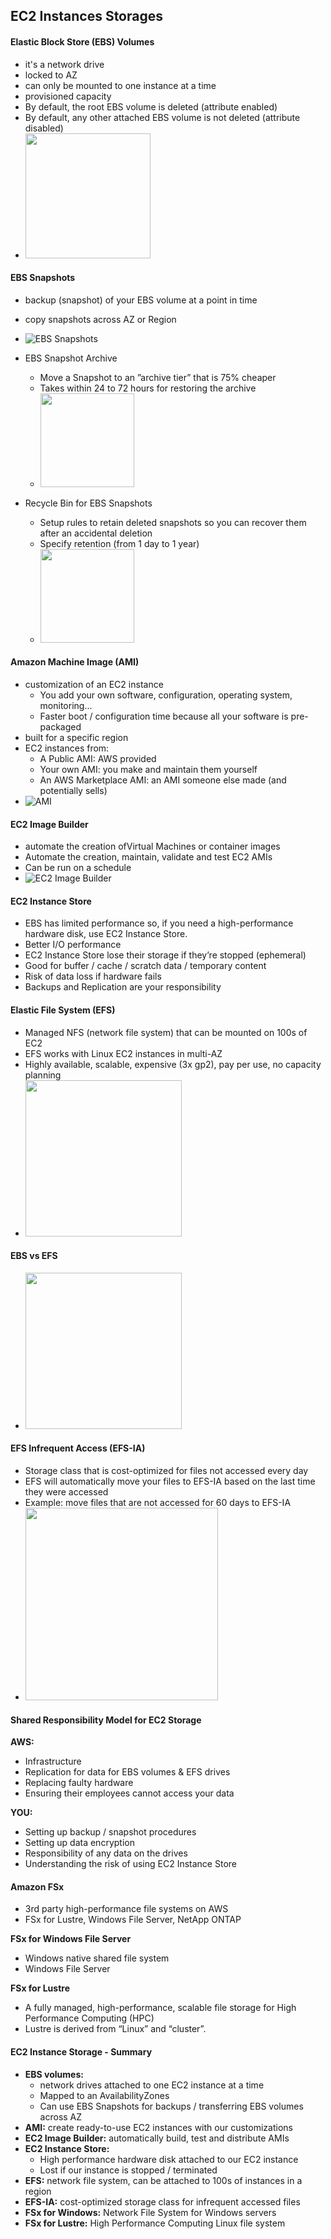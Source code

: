 ## EC2 Instances Storages

#### Elastic Block Store (EBS) Volumes
- it's a network drive
- locked to AZ
- can only be mounted to one instance at a time
- provisioned capacity
- By default, the root EBS volume is deleted (attribute enabled)
- By default, any other attached EBS volume is not deleted (attribute disabled)
- <img src="./images/ebs-volume.png" height="200">

#### EBS Snapshots
- backup (snapshot) of your EBS volume at a point in time
- copy snapshots across AZ or Region
- ![EBS Snapshots](./images/ebs-snapshots.png)

- EBS Snapshot Archive
  - Move a Snapshot to an ”archive tier” that is
75% cheaper
  - Takes within 24 to 72 hours for restoring the archive
  - <img src="./images/ebs-snapshots3.png" height="150">

- Recycle Bin for EBS Snapshots
  - Setup rules to retain deleted snapshots so you can recover them after an accidental deletion
  - Specify retention (from 1 day to 1 year)
  - <img src="./images/ebs-snapshots2.png" height="150">

#### Amazon Machine Image (AMI)
- customization of an EC2 instance
  - You add your own software, configuration, operating system, monitoring... 
  - Faster boot / configuration time because all your software is pre-packaged
- built for a specific region
- EC2 instances from:
  - A Public AMI: AWS provided
  - Your own AMI: you make and maintain them yourself
  - An AWS Marketplace AMI: an AMI someone else made (and potentially sells)
- ![AMI](./images/ami.png)

#### EC2 Image Builder
- automate the creation ofVirtual Machines or container images
- Automate the creation, maintain, validate and test EC2 AMIs
- Can be run on a schedule 
- ![EC2 Image Builder](./images/ec2-image-builder.png)

#### EC2 Instance Store
- EBS has limited performance so, if you need a high-performance hardware disk, use EC2 Instance Store.
- Better I/O performance
- EC2 Instance Store lose their storage if they’re stopped (ephemeral)
- Good for buffer / cache / scratch data / temporary content
- Risk of data loss if hardware fails
- Backups and Replication are your responsibility

#### Elastic File System (EFS)
- Managed NFS (network file system) that can be mounted on 100s of EC2
- EFS works with Linux EC2 instances in multi-AZ
- Highly available, scalable, expensive (3x gp2), pay per use, no capacity planning
- <img src="./images/efs.png" height="250">

#### EBS vs EFS
- <img src="./images/ebs-efs.png" height="250">

#### EFS Infrequent Access (EFS-IA)
- Storage class that is cost-optimized for files not accessed every day
- EFS will automatically move your files to EFS-IA
based on the last time they were accessed
- Example: move files that are not accessed for 60 days to EFS-IA
- <img src="./images/efs-ia.png" height="308">

#### Shared Responsibility Model for EC2 Storage
**AWS:**
- Infrastructure
- Replication for data for EBS
volumes & EFS drives
- Replacing faulty hardware
- Ensuring their employees cannot access your data

**YOU:**
- Setting up backup / snapshot procedures
- Setting up data encryption
- Responsibility of any data on
the drives
- Understanding the risk of using EC2 Instance Store

#### Amazon FSx
- 3rd party high-performance file systems on AWS
- FSx for Lustre, Windows File Server, NetApp ONTAP

**FSx for Windows File Server**
- Windows native shared file system
- Windows File Server

**FSx for Lustre**
- A fully managed, high-performance, scalable file storage for High Performance Computing (HPC)
- Lustre is derived from “Linux” and “cluster”.

#### EC2 Instance Storage - Summary
- **EBS volumes:**
  - network drives attached to one EC2 instance at a time
  - Mapped to an AvailabilityZones
  - Can use EBS Snapshots for backups / transferring EBS volumes across AZ
- **AMI:** create ready-to-use EC2 instances with our customizations
- **EC2 Image Builder:** automatically build, test and distribute AMIs
- **EC2 Instance Store:**
  - High performance hardware disk attached to our EC2 instance 
  - Lost if our instance is stopped / terminated
- **EFS:** network file system, can be attached to 100s of instances in a region 
- **EFS-IA:** cost-optimized storage class for infrequent accessed files
- **FSx for Windows:** Network File System for Windows servers
- **FSx for Lustre:** High Performance Computing Linux file system